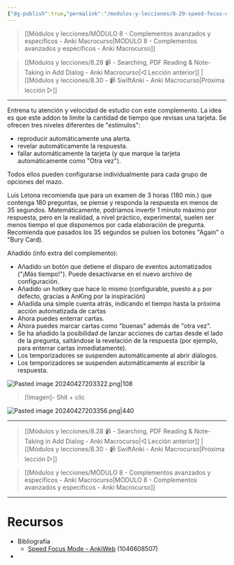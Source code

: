 ```yaml
---
{"dg-publish":true,"permalink":"/modulos-y-lecciones/8-29-speed-focus-mode-auto-alert-auto-reveal-auto-answer-anki-macrocurso/","noteIcon":"","updated":"2024-05-22T19:58:36.021+02:00"}
---
```



> [[Módulos y lecciones/MÓDULO 8 - Complementos avanzados y específicos - Anki Macrocurso\|MÓDULO 8 - Complementos avanzados y específicos - Anki Macrocurso]]

> [[Módulos y lecciones/8.28 📹 - Searching, PDF Reading & Note-Taking in Add Dialog - Anki Macrocurso\|◁ Lección anterior]] | [[Módulos y lecciones/8.30 - 📹 SwiftAnki - Anki Macrocurso\|Próxima lección ▷]]

---

Entrena tu atención y velocidad de estudio con este complemento. La idea es que este addon te limite la cantidad de tiempo que revisas una tarjeta. Se ofrecen tres niveles diferentes de "estímulos":

- reproducir automáticamente una alerta.
- revelar automáticamente la respuesta.
- fallar automáticamente la tarjeta (y que marque la tarjeta automáticamente como "Otra vez").

Todos ellos pueden configurarse individualmente para cada grupo de opciones del mazo.

Luis Letona recomienda que para un examen de 3 horas (180 min.) que contenga 180 preguntas, se piense y responda la respuesta en menos de 35 segundos. Matemáticamente, podríamos invertir 1 minuto máximo por respuesta, pero en la realidad, a nivel práctico, experimental, suelen ser menos tiempo el que disponemos por cada elaboración de pregunta. Recomienda que pasados los 35 segundos se pulsen los botones "Again" o "Bury Card). 

Añadido (info extra del complemento):

- Añadido un botón que detiene el disparo de eventos automatizados ("¡Más tiempo!"). Puede desactivarse en el nuevo archivo de configuración.
- Añadido un hotkey que hace lo mismo (configurable, puesto a ``p`` por defecto, gracias a AnKing por la inspiración)
- Añadida una simple cuenta atrás, indicando el tiempo hasta la próxima acción automatizada de cartas
- Ahora puedes enterrar cartas.
- Ahora puedes marcar cartas como "buenas" además de "otra vez".
- Se ha añadido la posibilidad de lanzar acciones de cartas desde el lado de la pregunta, saltándose la revelación de la respuesta (por ejemplo, para enterrar cartas inmediatamente).
- Los temporizadores se suspenden automáticamente al abrir diálogos.
- Los temporizadores se suspenden automáticamente al escribir la respuesta.

![Pasted image 20240427203322.png|108](/img/user/ANEXOS/Pasted%20image%2020240427203322.png)

> [!imagen]- Shit + clic

![Pasted image 20240427203356.png|440](/img/user/ANEXOS/Pasted%20image%2020240427203356.png)




---

> [[Módulos y lecciones/8.28 📹 - Searching, PDF Reading & Note-Taking in Add Dialog - Anki Macrocurso\|◁ Lección anterior]] | [[Módulos y lecciones/8.30 - 📹 SwiftAnki - Anki Macrocurso\|Próxima lección ▷]]

> [[Módulos y lecciones/MÓDULO 8 - Complementos avanzados y específicos - Anki Macrocurso\|MÓDULO 8 - Complementos avanzados y específicos - Anki Macrocurso]]

---

# Recursos
- Bibliografía
	- [Speed Focus Mode - AnkiWeb](https://ankiweb.net/shared/info/1046608507) (1046608507)
- 